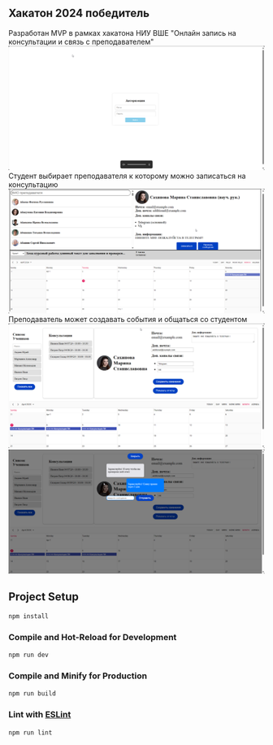 ## Хакатон 2024 победитель
Разработан MVP в рамках хакатона НИУ ВШЕ "Онлайн запись на консультации и связь с преподавателем"
![](./public/auth.png)
Студент выбирает преподавателя к которому можно записаться на консультацию
![](./public/student.png)
Преподаватель может создавать события и общаться со студентом
![](./public/teacher.png)
![](./public/chat.png)

## Project Setup

```sh
npm install
```

### Compile and Hot-Reload for Development

```sh
npm run dev
```

### Compile and Minify for Production

```sh
npm run build
```

### Lint with [ESLint](https://eslint.org/)

```sh
npm run lint
```
